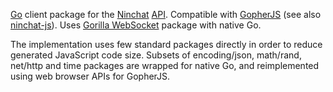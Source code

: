 [Go](https://golang.org) client package for
the [Ninchat](https://ninchat.com) [API](https://ninchat.com/api).
Compatible with [GopherJS](http://www.gopherjs.org)
(see also [ninchat-js](https://github.com/ninchat/ninchat-js)).
Uses [Gorilla WebSocket](http://www.gorillatoolkit.org/pkg/websocket) package
with native Go.

The implementation uses few standard packages directly in order to reduce
generated JavaScript code size.  Subsets of encoding/json, math/rand, net/http
and time packages are wrapped for native Go, and reimplemented using web
browser APIs for GopherJS.
